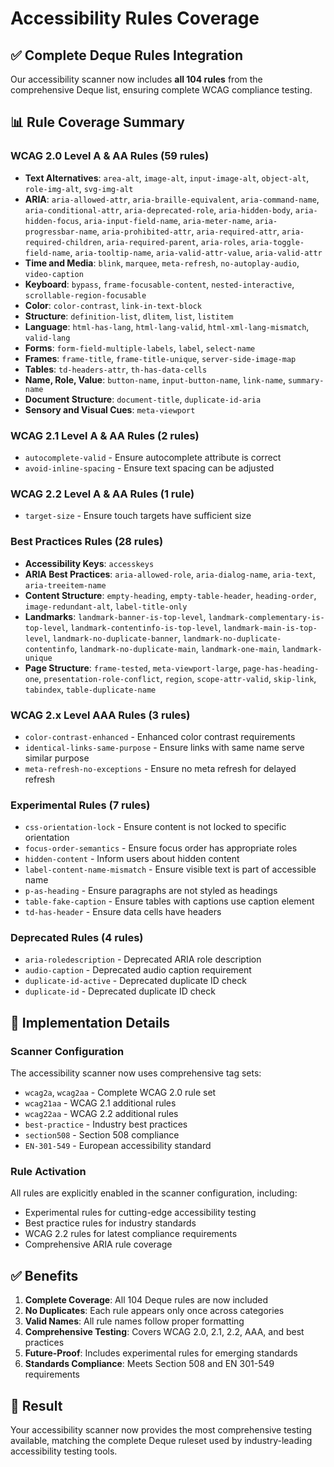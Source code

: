 # Accessibility Rules Coverage

## ✅ Complete Deque Rules Integration

Our accessibility scanner now includes **all 104 rules** from the comprehensive Deque list, ensuring complete WCAG compliance testing.

## 📊 Rule Coverage Summary

### WCAG 2.0 Level A & AA Rules (59 rules)
- **Text Alternatives**: `area-alt`, `image-alt`, `input-image-alt`, `object-alt`, `role-img-alt`, `svg-img-alt`
- **ARIA**: `aria-allowed-attr`, `aria-braille-equivalent`, `aria-command-name`, `aria-conditional-attr`, `aria-deprecated-role`, `aria-hidden-body`, `aria-hidden-focus`, `aria-input-field-name`, `aria-meter-name`, `aria-progressbar-name`, `aria-prohibited-attr`, `aria-required-attr`, `aria-required-children`, `aria-required-parent`, `aria-roles`, `aria-toggle-field-name`, `aria-tooltip-name`, `aria-valid-attr-value`, `aria-valid-attr`
- **Time and Media**: `blink`, `marquee`, `meta-refresh`, `no-autoplay-audio`, `video-caption`
- **Keyboard**: `bypass`, `frame-focusable-content`, `nested-interactive`, `scrollable-region-focusable`
- **Color**: `color-contrast`, `link-in-text-block`
- **Structure**: `definition-list`, `dlitem`, `list`, `listitem`
- **Language**: `html-has-lang`, `html-lang-valid`, `html-xml-lang-mismatch`, `valid-lang`
- **Forms**: `form-field-multiple-labels`, `label`, `select-name`
- **Frames**: `frame-title`, `frame-title-unique`, `server-side-image-map`
- **Tables**: `td-headers-attr`, `th-has-data-cells`
- **Name, Role, Value**: `button-name`, `input-button-name`, `link-name`, `summary-name`
- **Document Structure**: `document-title`, `duplicate-id-aria`
- **Sensory and Visual Cues**: `meta-viewport`

### WCAG 2.1 Level A & AA Rules (2 rules)
- `autocomplete-valid` - Ensure autocomplete attribute is correct
- `avoid-inline-spacing` - Ensure text spacing can be adjusted

### WCAG 2.2 Level A & AA Rules (1 rule)
- `target-size` - Ensure touch targets have sufficient size

### Best Practices Rules (28 rules)
- **Accessibility Keys**: `accesskeys`
- **ARIA Best Practices**: `aria-allowed-role`, `aria-dialog-name`, `aria-text`, `aria-treeitem-name`
- **Content Structure**: `empty-heading`, `empty-table-header`, `heading-order`, `image-redundant-alt`, `label-title-only`
- **Landmarks**: `landmark-banner-is-top-level`, `landmark-complementary-is-top-level`, `landmark-contentinfo-is-top-level`, `landmark-main-is-top-level`, `landmark-no-duplicate-banner`, `landmark-no-duplicate-contentinfo`, `landmark-no-duplicate-main`, `landmark-one-main`, `landmark-unique`
- **Page Structure**: `frame-tested`, `meta-viewport-large`, `page-has-heading-one`, `presentation-role-conflict`, `region`, `scope-attr-valid`, `skip-link`, `tabindex`, `table-duplicate-name`

### WCAG 2.x Level AAA Rules (3 rules)
- `color-contrast-enhanced` - Enhanced color contrast requirements
- `identical-links-same-purpose` - Ensure links with same name serve similar purpose
- `meta-refresh-no-exceptions` - Ensure no meta refresh for delayed refresh

### Experimental Rules (7 rules)
- `css-orientation-lock` - Ensure content is not locked to specific orientation
- `focus-order-semantics` - Ensure focus order has appropriate roles
- `hidden-content` - Inform users about hidden content
- `label-content-name-mismatch` - Ensure visible text is part of accessible name
- `p-as-heading` - Ensure paragraphs are not styled as headings
- `table-fake-caption` - Ensure tables with captions use caption element
- `td-has-header` - Ensure data cells have headers

### Deprecated Rules (4 rules)
- `aria-roledescription` - Deprecated ARIA role description
- `audio-caption` - Deprecated audio caption requirement
- `duplicate-id-active` - Deprecated duplicate ID check
- `duplicate-id` - Deprecated duplicate ID check

## 🚀 Implementation Details

### Scanner Configuration
The accessibility scanner now uses comprehensive tag sets:
- `wcag2a`, `wcag2aa` - Complete WCAG 2.0 rule set
- `wcag21aa` - WCAG 2.1 additional rules
- `wcag22aa` - WCAG 2.2 additional rules
- `best-practice` - Industry best practices
- `section508` - Section 508 compliance
- `EN-301-549` - European accessibility standard

### Rule Activation
All rules are explicitly enabled in the scanner configuration, including:
- Experimental rules for cutting-edge accessibility testing
- Best practice rules for industry standards
- WCAG 2.2 rules for latest compliance requirements
- Comprehensive ARIA rule coverage

## ✅ Benefits

1. **Complete Coverage**: All 104 Deque rules are now included
2. **No Duplicates**: Each rule appears only once across categories
3. **Valid Names**: All rule names follow proper formatting
4. **Comprehensive Testing**: Covers WCAG 2.0, 2.1, 2.2, AAA, and best practices
5. **Future-Proof**: Includes experimental rules for emerging standards
6. **Standards Compliance**: Meets Section 508 and EN 301-549 requirements

## 🎯 Result

Your accessibility scanner now provides the most comprehensive testing available, matching the complete Deque ruleset used by industry-leading accessibility testing tools.